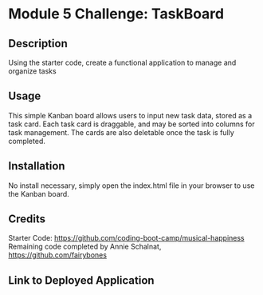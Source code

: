 # Module 5 Challenge: TaskBoard

## Description
Using the starter code, create a functional application to manage and organize tasks

## Usage
This simple Kanban board allows users to input new task data, stored as a task card. Each task card is draggable, and may be sorted into columns for task management. The cards are also deletable once the task is fully completed. 

## Installation
No install necessary, simply open the index.html file in your browser to use the Kanban board.

## Credits
Starter Code: https://github.com/coding-boot-camp/musical-happiness
Remaining code completed by Annie Schalnat, https://github.com/fairybones

## Link to Deployed Application

